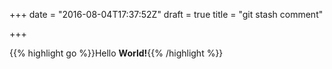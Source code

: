 +++
date = "2016-08-04T17:37:52Z"
draft = true
title = "git stash comment"

+++

{{% highlight go %}}Hello **World!**{{% /highlight %}}
